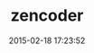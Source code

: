 ---
layout: post
title:  "zencoder"
repo:   "zencoder/zencoder-rb"
date:   2015-02-18 17:23:52
gemurl: http://github.com/zencoder/zencoder-rb
---